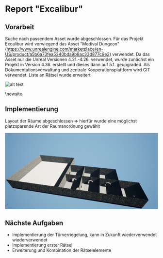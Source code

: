 # Report "Excalibur"
## Vorarbeit
Suche nach passendem Asset wurde abgeschlossen. Für das Projekt Excalibur wird vorwiegend das Asset "Medival Dungeon" (https://www.unrealengine.com/marketplace/en-US/product/a5b6a73fea5340bda9b8ac33d877c9e2) verwendet.
Da das Asset nur die Unreal Versionen 4.21.-4.26. verwendet, wurde zunächst ein Projekt in Version 4.36. erstellt und dieses dann auf 5.1. geupgraded.
Als Dokumentationsverwaltung und zentrale Kooperationsplattform wird GIT verwendet.
Liste an Rätsel wurde erweitert 

![alt text](./R%C3%A4tsel.jpg)

\newsite

## Implementierung
Layout der Räume abgeschlossen => hierfür wurde eine möglichst platzsparende Art der Raumanordnung gewählt 

![alt text](./BaseLayout.PNG)

## Nächste Aufgaben
- Implementierung der Türverriegelung, kann in Zukunft wiederverwendet wiederverwendet
- Implementierung erster Rätsel
- Erweiterung und Kombination der Rätselelemente
 